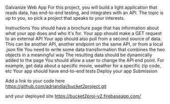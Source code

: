 Galvanize Web App
For this project, you will build a light application that reads data, has end-to-end testing, and integrates with an API. The topic is up to you, so pick a project that speaks to your interests.

Instructions
You should have a brochure page that has information about what your app does and who it's for.
Your app should make a GET request to an external API
Your app should also pull from a second source of data. This can be another API, another endpoint on the same API, or from a local .json file
You need to write some data transformation that combines the two objects in a meaningful way
The resulting data should be dynamically added to the page
You should allow a user to change the API end point. For example, get data about a specific movie, weather for a specific zip code, etc
Your app should have end-to-end tests
Deploy your app
Submission


Add a link to your code here https://github.com/adriandlai/bucket2project.git 

and your deployed site https://bucket2proj-v2.firebaseapp.com/